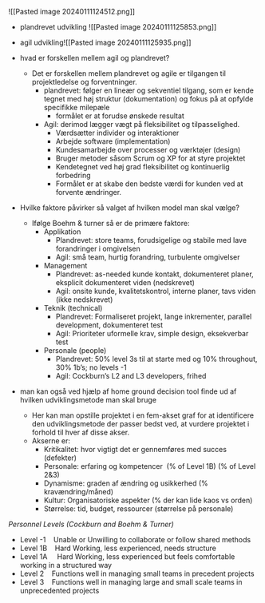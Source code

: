 ![[Pasted image 20240111124512.png]]
* plandrevet udvikling ![[Pasted image 20240111125853.png]]
* agil udvikling![[Pasted image 20240111125935.png]]

* hvad er forskellen mellem agil og plandrevet?
	* Det er forskellen mellem plandrevet og agile er tilgangen til projektledelse og forventninger.
		* plandrevet: følger en lineær og sekventiel tilgang, som er kende tegnet med høj struktur (dokumentation) og fokus på at opfylde specifikke milepæle 
			* formålet er at forudse ønskede resultat
		* Agil: derimod lægger vægt på fleksibilitet og tilpasselighed.
			* Værdsætter individer og interaktioner
			* Arbejde software (implementation)
			* Kundesamarbejde over processer og værktøjer (design)
			* Bruger metoder såsom Scrum og XP for at styre projektet
			* Kendetegnet ved høj grad fleksibilitet og kontinuerlig forbedring
			* Formålet er at skabe den bedste værdi for kunden ved at forvente ændringer.

* Hvilke faktore påvirker så valget af hvilken model man skal vælge?
	* Ifølge Boehm & turner så er de primære faktore:
		* Applikation
			* Plandrevet: store teams, forudsigelige og stabile med lave forandringer i omgivelsen
			* Agil: små team, hurtig forandring, turbulente omgivelser
		* Management 
			* Plandrevet: as-needed kunde kontakt, dokumenteret planer, eksplicit dokumenteret viden (nedskrevet)
			* Agil: onsite kunde, kvalitetskontrol, interne planer, tavs viden (ikke nedskrevet)
		* Teknik (technical)
			* Plandrevet: Formaliseret projekt, lange inkrementer, parallel development, dokumenteret test
			* Agil: Prioriteter uformelle krav, simple design, eksekverbar test
		* Personale (people)
			* Plandrevet: 50% level 3s til at starte med og 10% throughout, 30% 1b’s; no levels -1
			* Agil: Cockburn’s L2 and L3 developers, frihed

* man kan også ved hjælp af home ground decision tool finde ud af hvilken udviklingsmetode man skal bruge
	* Her kan man opstille projektet i en fem-akset graf for at identificere den udviklingsmetode der passer bedst ved, at vurdere projektet i forhold til hver af disse akser. 
	* Akserne er: 
		- Kritikalitet: hvor vigtigt det er gennemføres med succes (defekter) 
		- Personale: erfaring og kompetencer  (% of Level 1B) (% of Level 2&3) 
		- Dynamisme: graden af ændring og usikkerhed (% kravændring/måned) 
		- Kultur: Organisatoriske aspekter (% der kan lide kaos vs orden) 
		- Størrelse: tid, budget, ressourcer (størrelse på personale)

*Personnel Levels (Cockburn and Boehm & Turner)*
- Level -1    Unable or Unwilling to collaborate or follow shared methods 
- Level 1B    Hard Working, less experienced, needs structure 
- Level 1A     Hard Working, less experienced but feels comfortable working in a structured way 
- Level 2    Functions well in managing small teams in precedent projects 
- Level 3    Functions well in managing large and small scale teams in unprecedented projects